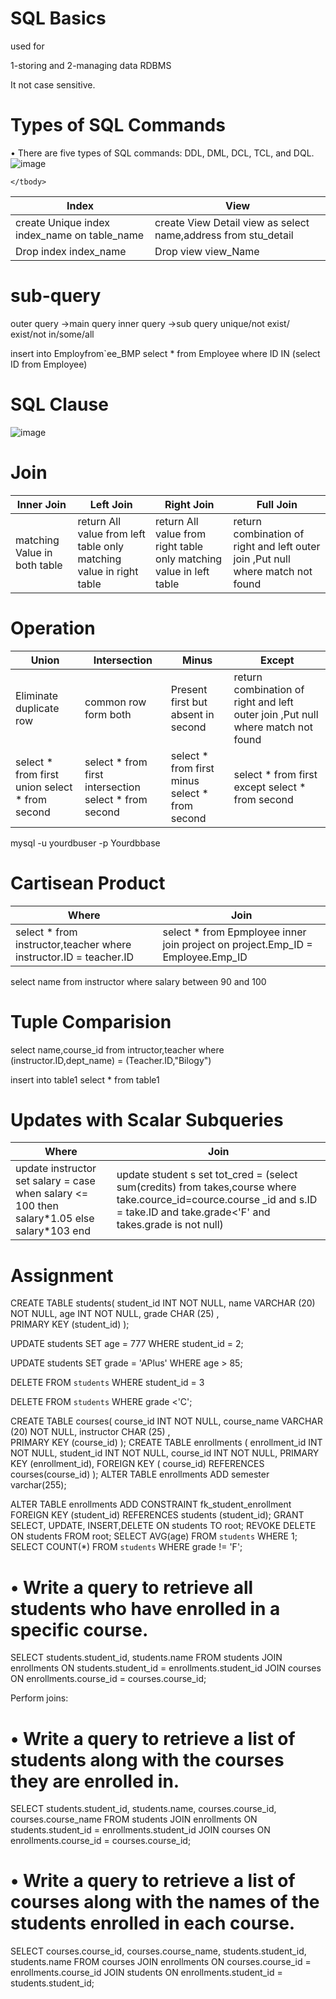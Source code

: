 # SQL Basics
used for 

1-storing and 
2-managing data
RDBMS

It not case sensitive.

# Types of SQL Commands
• There are five types of SQL commands: DDL, DML,
DCL, TCL, and DQL.
![image](https://github.com/princit/DataMiningBusinessIntelligence/assets/29123911/f0a99f73-3001-46fd-9eb0-50d91e9edbaa)

  <table>
    <thead>
      <tr>
        <th>Index</th>
        <th>View</th>
      </tr>
    </thead>
    <tbody>
        <tr>
            <td>create Unique index index_name on table_name</td>
            <td>create View Detail view as select name,address from stu_detail</td>
        </tr>
        <tr>
            <td>Drop index index_name</td>
            <td>Drop view view_Name</td>
        </tr>

    </tbody>
  </table>
  
  # sub-query 
outer query ->main query 
inner query ->sub query 
unique/not exist/ exist/not in/some/all

insert into Employfrom`ee_BMP
select * from Employee
where ID IN (select ID from Employee)

# SQL Clause
![image](https://github.com/princit/DataMiningBusinessIntelligence/assets/29123911/07970c59-7753-4e7f-badc-9c6a16be64a9)

# Join


  <table>
    <thead>
      <tr>
        <th>Inner Join</th>
        <th>Left Join</th>
        <th>Right Join</th>
        <th>Full Join</th>
      </tr>
    </thead>
    <tbody>
        <tr>
            <td>matching Value in both table</td>
            <td>return All value from left table only matching value in right table </td>
            <td>return All value from right table only matching value in left table </td>
            <td>return combination of right and left outer join ,Put null where match not found</td>
        </tr>
    </tbody>
  </table>
 
  # Operation
  <table>
    <thead>
      <tr>
        <th>Union</th>
        <th>Intersection</th>
        <th>Minus</th>
        <th>Except</th>
      </tr>
    </thead>
    <tbody>
        <tr>
            <td>Eliminate duplicate row</td>
            <td>common row form both </td>
            <td>Present first but absent in second </td>
            <td>return combination of right and left outer join ,Put null where match not found</td>
        </tr>
        <tr>
            <td>select * from first union select * from second</td>
            <td>select * from first intersection select * from second</td>
            <td>select * from first minus select * from second</td>
            <td>select * from first except select * from second</td>
        </tr>
    </tbody>
  </table>


mysql -u yourdbuser -p Yourdbbase

  # Cartisean Product
  <table>
    <thead>
      <tr>
        <th>Where</th>
        <th>Join</th>
      </tr>
    </thead>
    <tbody>
        <tr>
            <td>select * from instructor,teacher where instructor.ID = teacher.ID</td>
            <td>select * from Epmployee inner join project on project.Emp_ID = Employee.Emp_ID </td>
        </tr>
    </tbody>
  </table>

select name from instructor where salary between 90 and 100

  # Tuple Comparision

  select name,course_id from intructor,teacher where (instructor.ID,dept_name) = (Teacher.ID,"Bilogy")

  insert into table1 select * from table1

  # Updates with Scalar Subqueries
  <table>
    <thead>
      <tr>
        <th>Where</th>
        <th>Join</th>
      </tr>
    </thead>
    <tbody>
        <tr>
            <td>update instructor set salary = case when salary <= 100 then salary*1.05 else salary*103 end</td>
            <td>update student s set tot_cred = (select sum(credits) from takes,course where take.cource_id=cource.course _id and s.ID = take.ID and take.grade<'F' and takes.grade is not null) </td>
        </tr>
    </tbody>
  </table>

  # Assignment
  CREATE TABLE students(
   student_id   INT              NOT NULL,
   name VARCHAR (20)     NOT NULL,
   age  INT              NOT NULL,
   grade  CHAR (25) ,    
   PRIMARY KEY (student_id)
);

UPDATE students
SET age = 777
WHERE student_id = 2;

UPDATE students SET grade = 'APlus' WHERE age > 85;

DELETE FROM `students` WHERE student_id = 3

DELETE FROM `students` WHERE grade <'C';

CREATE TABLE courses(
   course_id INT              NOT NULL,
   course_name VARCHAR (20)     NOT NULL,
   instructor CHAR (25) ,    
   PRIMARY KEY (course_id)
);
CREATE TABLE enrollments (
   enrollment_id INT          NOT NULL,
   student_id INT         NOT NULL,
   course_id INT      NOT NULL,
   PRIMARY KEY (enrollment_id),
 FOREIGN KEY (  course_id) REFERENCES courses(course_id)
);
ALTER TABLE enrollments ADD semester varchar(255);

ALTER TABLE enrollments ADD CONSTRAINT fk_student_enrollment FOREIGN KEY (student_id) REFERENCES students (student_id);
GRANT SELECT, UPDATE, INSERT,DELETE ON students TO root;
REVOKE DELETE ON students FROM root;
SELECT AVG(age) FROM `students` WHERE 1;
SELECT COUNT(*) FROM `students` WHERE grade != 'F';

# •	Write a query to retrieve all students who have enrolled in a specific course.
SELECT students.student_id, students.name FROM students JOIN enrollments ON students.student_id = enrollments.student_id JOIN courses ON enrollments.course_id = courses.course_id;

Perform joins:
# •	Write a query to retrieve a list of students along with the courses they are enrolled in.
SELECT students.student_id, students.name, courses.course_id, courses.course_name FROM students JOIN enrollments ON students.student_id = enrollments.student_id JOIN courses ON enrollments.course_id = courses.course_id;

# •	Write a query to retrieve a list of courses along with the names of the students enrolled in each course.
SELECT courses.course_id, courses.course_name, students.student_id, students.name FROM courses JOIN enrollments ON courses.course_id = enrollments.course_id JOIN students ON enrollments.student_id = students.student_id;

